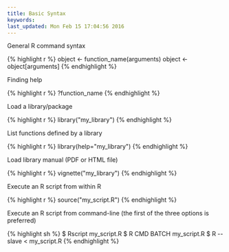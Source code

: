 ```yaml
---
title: Basic Syntax
keywords: 
last_updated: Mon Feb 15 17:04:56 2016
---
```


General R command syntax


{% highlight r %}
object <- function_name(arguments) 
object <- object[arguments] 
{% endhighlight %}

Finding help


{% highlight r %}
?function_name
{% endhighlight %}

Load a library/package


{% highlight r %}
library("my_library") 
{% endhighlight %}

List functions defined by a library


{% highlight r %}
library(help="my_library")
{% endhighlight %}

Load library manual (PDF or HTML file)


{% highlight r %}
vignette("my_library") 
{% endhighlight %}

Execute an R script from within R


{% highlight r %}
source("my_script.R")
{% endhighlight %}

Execute an R script from command-line (the first of the three options is preferred)


{% highlight sh %}
$ Rscript my_script.R
$ R CMD BATCH my_script.R 
$ R --slave < my_script.R 
{% endhighlight %}

